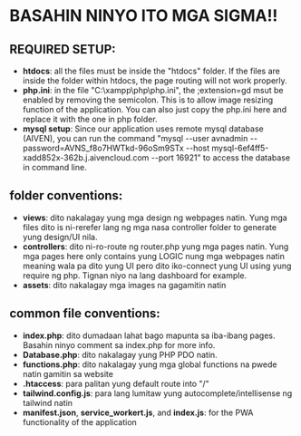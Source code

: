# BASAHIN NINYO ITO MGA SIGMA!!

## REQUIRED SETUP:

- **htdocs**: all the files must be inside the "htdocs" folder. If the files are inside the folder within htdocs, the page routing will not work properly.
- **php.ini**: in the file "C:\xampp\php\php.ini", the ;extension=gd msut be enabled by removing the semicolon. This is to allow image resizing function of the application. You can also just copy the php.ini here and replace it with the one in php folder.
- **mysql setup**: Since our application uses remote mysql database (AIVEN), you can run the command "mysql --user avnadmin --password=AVNS_f8o7HWTkd-96oSm9STx --host mysql-6ef4ff5-xadd852x-362b.j.aivencloud.com --port 16921" to access the database in command line.

## folder conventions:

- **views**: dito nakalagay yung mga design ng webpages natin. Yung mga files dito is ni-rerefer lang ng mga nasa controller folder to generate yung design/UI nila.
- **controllers**: dito ni-ro-route ng router.php yung mga pages natin. Yung mga pages here only contains yung LOGIC nung mga webpages natin meaning wala pa dito yung UI pero dito iko-connect yung UI using yung require ng php. Tignan niyo na lang dashboard for example.
- **assets**: dito nakalagay mga images na gagamitin natin

## common file conventions:

- **index.php**: dito dumadaan lahat bago mapunta sa iba-ibang pages. Basahin ninyo comment sa index.php for more info.
- **Database.php**: dito nakalagay yung PHP PDO natin.
- **functions.php**: dito nakalagay yung mga global functions na pwede natin gamitin sa website
- **.htaccess**: para palitan yung default route into "/"
- **tailwind.config.js**: para lang lumitaw yung autocomplete/intellisense ng tailwind natin
- **manifest.json**, **service_workert.js**, and **index.js**: for the PWA functionality of the application
